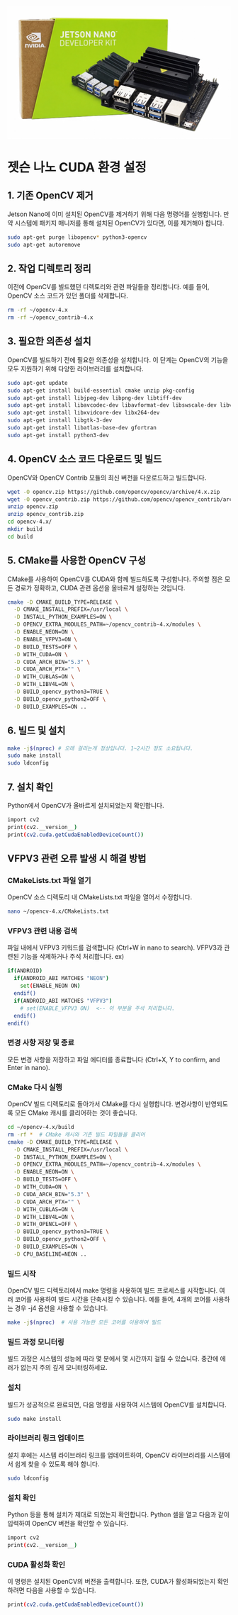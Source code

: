 ![Project Logo](doc/jetson_nano_0.jpg)

# 젯슨 나노 CUDA 환경 설정

## 1. 기존 OpenCV 제거
Jetson Nano에 이미 설치된 OpenCV를 제거하기 위해 다음 명령어를 실행합니다. 만약 시스템에 패키지 매니저를 통해 설치된 OpenCV가 있다면, 이를 제거해야 합니다.

```bash
sudo apt-get purge libopencv* python3-opencv
sudo apt-get autoremove
```

## 2. 작업 디렉토리 정리
이전에 OpenCV를 빌드했던 디렉토리와 관련 파일들을 정리합니다. 예를 들어, OpenCV 소스 코드가 있던 폴더를 삭제합니다.

```bash
rm -rf ~/opencv-4.x
rm -rf ~/opencv_contrib-4.x
```

## 3. 필요한 의존성 설치
OpenCV를 빌드하기 전에 필요한 의존성을 설치합니다. 이 단계는 OpenCV의 기능을 모두 지원하기 위해 다양한 라이브러리를 설치합니다.

```bash
sudo apt-get update
sudo apt-get install build-essential cmake unzip pkg-config
sudo apt-get install libjpeg-dev libpng-dev libtiff-dev
sudo apt-get install libavcodec-dev libavformat-dev libswscale-dev libv4l-dev
sudo apt-get install libxvidcore-dev libx264-dev
sudo apt-get install libgtk-3-dev
sudo apt-get install libatlas-base-dev gfortran
sudo apt-get install python3-dev
```

## 4. OpenCV 소스 코드 다운로드 및 빌드
OpenCV와 OpenCV Contrib 모듈의 최신 버전을 다운로드하고 빌드합니다.

```bash
wget -O opencv.zip https://github.com/opencv/opencv/archive/4.x.zip
wget -O opencv_contrib.zip https://github.com/opencv/opencv_contrib/archive/4.x.zip
unzip opencv.zip
unzip opencv_contrib.zip
cd opencv-4.x/
mkdir build
cd build
```

## 5. CMake를 사용한 OpenCV 구성
CMake를 사용하여 OpenCV를 CUDA와 함께 빌드하도록 구성합니다. 주의할 점은 모든 경로가 정확하고, CUDA 관련 옵션을 올바르게 설정하는 것입니다.

```bash
cmake -D CMAKE_BUILD_TYPE=RELEASE \
  -D CMAKE_INSTALL_PREFIX=/usr/local \
  -D INSTALL_PYTHON_EXAMPLES=ON \
  -D OPENCV_EXTRA_MODULES_PATH=~/opencv_contrib-4.x/modules \
  -D ENABLE_NEON=ON \
  -D ENABLE_VFPV3=ON \
  -D BUILD_TESTS=OFF \
  -D WITH_CUDA=ON \
  -D CUDA_ARCH_BIN="5.3" \
  -D CUDA_ARCH_PTX="" \
  -D WITH_CUBLAS=ON \
  -D WITH_LIBV4L=ON \
  -D BUILD_opencv_python3=TRUE \
  -D BUILD_opencv_python2=OFF \
  -D BUILD_EXAMPLES=ON ..
```
## 6. 빌드 및 설치

```bash
make -j$(nproc) # 오래 걸리는게 정상입니다. 1~2시간 정도 소요됩니다.
sudo make install
sudo ldconfig
```

## 7. 설치 확인
Python에서 OpenCV가 올바르게 설치되었는지 확인합니다.

```bash
import cv2
print(cv2.__version__)
print(cv2.cuda.getCudaEnabledDeviceCount())
```

## VFPV3 관련 오류 발생 시 해결 방법

### CMakeLists.txt 파일 열기
OpenCV 소스 디렉토리 내 CMakeLists.txt 파일을 열어서 수정합니다.

```bash
nano ~/opencv-4.x/CMakeLists.txt
```

### VFPV3 관련 내용 검색
파일 내에서 VFPV3 키워드를 검색합니다 (Ctrl+W in nano to search). VFPV3과 관련된 기능을 삭제하거나 주석 처리합니다.
ex)
```bash
if(ANDROID)
  if(ANDROID_ABI MATCHES "NEON")
    set(ENABLE_NEON ON)
  endif()
  if(ANDROID_ABI MATCHES "VFPV3")
    # set(ENABLE_VFPV3 ON)  <-- 이 부분을 주석 처리합니다.
  endif()
endif()
```

### 변경 사항 저장 및 종료
모든 변경 사항을 저장하고 파일 에디터를 종료합니다 (Ctrl+X, Y to confirm, and Enter in nano).

### CMake 다시 실행
OpenCV 빌드 디렉토리로 돌아가서 CMake를 다시 실행합니다. 변경사항이 반영되도록 모든 CMake 캐시를 클리어하는 것이 좋습니다.

```bash
cd ~/opencv-4.x/build
rm -rf *  # CMake 캐시와 기존 빌드 파일들을 클리어
cmake -D CMAKE_BUILD_TYPE=RELEASE \
  -D CMAKE_INSTALL_PREFIX=/usr/local \
  -D INSTALL_PYTHON_EXAMPLES=ON \
  -D OPENCV_EXTRA_MODULES_PATH=~/opencv_contrib-4.x/modules \
  -D ENABLE_NEON=ON \
  -D BUILD_TESTS=OFF \
  -D WITH_CUDA=ON \
  -D CUDA_ARCH_BIN="5.3" \
  -D CUDA_ARCH_PTX="" \
  -D WITH_CUBLAS=ON \
  -D WITH_LIBV4L=ON \
  -D WITH_OPENCL=OFF \
  -D BUILD_opencv_python3=TRUE \
  -D BUILD_opencv_python2=OFF \
  -D BUILD_EXAMPLES=ON \
  -D CPU_BASELINE=NEON ..
```

### 빌드 시작
OpenCV 빌드 디렉토리에서 make 명령을 사용하여 빌드 프로세스를 시작합니다. 여러 코어를 사용하여 빌드 시간을 단축시킬 수 있습니다. 예를 들어, 4개의 코어를 사용하는 경우 -j4 옵션을 사용할 수 있습니다.

```bash
make -j$(nproc)  # 사용 가능한 모든 코어를 이용하여 빌드
```

### 빌드 과정 모니터링
빌드 과정은 시스템의 성능에 따라 몇 분에서 몇 시간까지 걸릴 수 있습니다. 중간에 에러가 없는지 주의 깊게 모니터링하세요.

### 설치
빌드가 성공적으로 완료되면, 다음 명령을 사용하여 시스템에 OpenCV를 설치합니다.

```bash
sudo make install
```

### 라이브러리 링크 업데이트
설치 후에는 시스템 라이브러리 링크를 업데이트하여, OpenCV 라이브러리를 시스템에서 쉽게 찾을 수 있도록 해야 합니다.

```bash
sudo ldconfig
```

### 설치 확인
Python 등을 통해 설치가 제대로 되었는지 확인합니다. Python 셸을 열고 다음과 같이 입력하여 OpenCV 버전을 확인할 수 있습니다.

```bash
import cv2
print(cv2.__version__)
```

### CUDA 활성화 확인
이 명령은 설치된 OpenCV의 버전을 출력합니다. 또한, CUDA가 활성화되었는지 확인하려면 다음을 사용할 수 있습니다.

```bash
print(cv2.cuda.getCudaEnabledDeviceCount())
```


